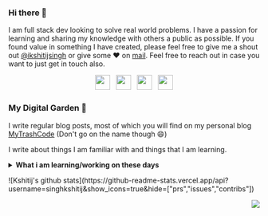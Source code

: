 ### Hi there 👋

<!--
**singhkshitij/singhkshitij** is a ✨ _special_ ✨ repository because its `README.md` (this file) appears on your GitHub profile.

Here are some ideas to get you started:

- 🔭 I’m currently working on ...
- 🌱 I’m currently learning ...
- 👯 I’m looking to collaborate on ...
- 🤔 I’m looking for help with ...
- 💬 Ask me about ...
- 📫 How to reach me: ...
- 😄 Pronouns: ...
- ⚡ Fun fact: ...
-->

I am full stack dev looking to solve real world problems. I have a passion for learning and sharing my knowledge with others a public as possible. 
If you found value in something I have created, please feel free to give me a shout out [@ikshitijsingh](https://twitter.com/ikshitijsingh/) or give some ♥ on [mail](mailto:singh_kshitij@yahoo.com). Feel free to reach out in case you want to just get in touch also.

<p align='center'>
<a href="https://www.linkedin.com/in/ikshitijsingh/"><img height="30" src="https://github.com/WaylonWalker/WaylonWalker/blob/master/icon/linkedin.png?raw=true"></a>&nbsp;&nbsp;
<a href="https://twitter.com/ikshitijsingh"><img height="30" src="https://github.com/WaylonWalker/WaylonWalker/blob/master/icon/twitter.png?raw=true"></a>&nbsp;&nbsp;
<a href="https://www.instagram.com/singh_kshitij/"><img height="30" src="https://github.com/WaylonWalker/WaylonWalker/blob/master/icon/instagram.jpg?raw=true"></a>&nbsp;&nbsp;
<a href="https://dev.to/singhkshitij"><img height="30" src="https://raw.githubusercontent.com/WaylonWalker/WaylonWalker/master/icon/dev.png"></a>
</p>

### My Digital Garden 🌱

I write regular blog posts, most of which you will find on my personal blog [MyTrashCode](https://mytrashcode.com) (Don't go on the name though 😄) 

I write about things I am familiar with and things that I am learning. 

<details>
 <summary><strong>What i am learning/working on these days</strong></summary>
   - Clojure <br/>
   - Working with Google cloud <br/>
   - Building something awesome <br/>
   - Blogging (Posting, SEO, Readability etc) <br/>
   - React Native 
</details>

<p align='left'>
![Kshitij's github stats](https://github-readme-stats.vercel.app/api?username=singhkshitij&show_icons=true&hide=["prs","issues","contribs"])
<p/>

<p align='right'>
<img align='center' src="https://visitor-badge.glitch.me/badge?page_id=singhkshitij.visitor-badge">
<p/>

